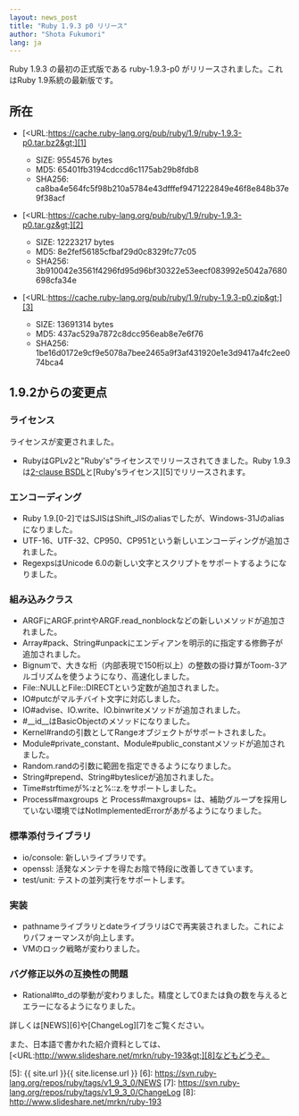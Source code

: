 ```yaml
---
layout: news_post
title: "Ruby 1.9.3 p0 リリース"
author: "Shota Fukumori"
lang: ja
---
```


Ruby 1.9.3 の最初の正式版である ruby-1.9.3-p0 がリリースされました。これはRuby 1.9系統の最新版です。

## 所在

* [&lt;URL:https://cache.ruby-lang.org/pub/ruby/1.9/ruby-1.9.3-p0.tar.bz2&gt;][1]
  * SIZE: 9554576 bytes
  * MD5: 65401fb3194cdccd6c1175ab29b8fdb8
  * SHA256: ca8ba4e564fc5f98b210a5784e43dfffef9471222849e46f8e848b37e9f38acf

* [&lt;URL:https://cache.ruby-lang.org/pub/ruby/1.9/ruby-1.9.3-p0.tar.gz&gt;][2]
  * SIZE: 12223217 bytes
  * MD5: 8e2fef56185cfbaf29d0c8329fc77c05
  * SHA256: 3b910042e3561f4296fd95d96bf30322e53eecf083992e5042a7680698cfa34e

* [&lt;URL:https://cache.ruby-lang.org/pub/ruby/1.9/ruby-1.9.3-p0.zip&gt;][3]
  * SIZE: 13691314 bytes
  * MD5: 437ac529a7872c8dcc956eab8e7e6f76
  * SHA256: 1be16d0172e9cf9e5078a7bee2465a9f3af431920e1e3d9417a4fc2ee074bca4

## 1.9.2からの変更点

### ライセンス

ライセンスが変更されました。

* RubyはGPLv2と\"Ruby\'s\"ライセンスでリリースされてきました。Ruby 1.9.3は[2-clause
  BSDL][4]と[Ruby\'sライセンス][5]でリリースされます。

### エンコーディング

* Ruby 1.9.\[0-2\]ではSJISはShift\_JISのaliasでしたが、Windows-31Jのaliasになりました。
* UTF-16、UTF-32、CP950、CP951という新しいエンコーディングが追加されました。
* RegexpsはUnicode 6.0の新しい文字とスクリプトをサポートするようになりました。

### 組み込みクラス

* ARGFにARGF.printやARGF.read\_nonblockなどの新しいメソッドが追加されました。
* Array#pack、String#unpackにエンディアンを明示的に指定する修飾子が追加されました。
* Bignumで、大きな桁（内部表現で150桁以上）の整数の掛け算がToom-3アルゴリズムを使うようになり、高速化しました。
* File::NULLとFile::DIRECTという定数が追加されました。
* IO#putcがマルチバイト文字に対応しました。
* IO#advise、IO.write、IO.binwriteメソッドが追加されました。
* \#\_\_id\_\_はBasicObjectのメソッドになりました。
* Kernel#randの引数としてRangeオブジェクトがサポートされました。
* Module#private\_constant、Module#public\_constantメソッドが追加されました。
* Random.randの引数に範囲を指定できるようになりました。
* String#prepend、String#bytesliceが追加されました。
* Time#strftimeが%:zと%::z.をサポートしました。
* Process#maxgroups と Process#maxgroups=
  は、補助グループを採用していない環境ではNotImplementedErrorがあがるようになりました。

### 標準添付ライブラリ

* io/console: 新しいライブラリです。
* openssl: 活発なメンテナを得たお陰で特段に改善してきています。
* test/unit: テストの並列実行をサポートします。

### 実装

* pathnameライブラリとdateライブラリはCで再実装されました。これによりパフォーマンスが向上します。
* VMのロック戦略が変わりました。

### バグ修正以外の互換性の問題

* Rational#to\_dの挙動が変わりました。精度として0または負の数を与えるとエラーになるようになりました。

詳しくは[NEWS][6]や[ChangeLog][7]をご覧ください。

また、日本語で書かれた紹介資料としては、[&lt;URL:http://www.slideshare.net/mrkn/ruby-193&gt;][8]などもどうぞ。



[1]: https://cache.ruby-lang.org/pub/ruby/1.9/ruby-1.9.3-p0.tar.bz2
[2]: https://cache.ruby-lang.org/pub/ruby/1.9/ruby-1.9.3-p0.tar.gz
[3]: https://cache.ruby-lang.org/pub/ruby/1.9/ruby-1.9.3-p0.zip
[4]: http://en.wikipedia.org/wiki/BSD_licenses#2-clause_license_.28.22Simplified_BSD_License.22_or_.22FreeBSD_License.22.29
[5]: {{ site.url }}{{ site.license.url }}
[6]: https://svn.ruby-lang.org/repos/ruby/tags/v1_9_3_0/NEWS
[7]: https://svn.ruby-lang.org/repos/ruby/tags/v1_9_3_0/ChangeLog
[8]: http://www.slideshare.net/mrkn/ruby-193
